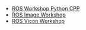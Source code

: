 - [ROS Workshop Python CPP](https://github.com/TOTON95/ROS_Workshop_Py_CPP)
- [ROS Image Workshop](https://github.com/TOTON95/ros_image_workshop)
- [ROS Vicon Workshop](https://github.com/TOTON95/ros_vicon_workshop)